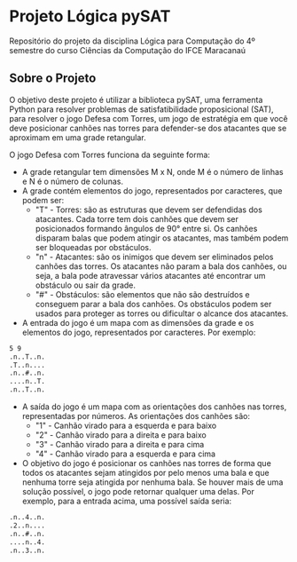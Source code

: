 # Projeto Lógica pySAT

Repositório do projeto da disciplina Lógica para Computação do 4º semestre do curso Ciências da Computação do IFCE Maracanaú

## Sobre o Projeto

O objetivo deste projeto é utilizar a biblioteca pySAT, uma ferramenta Python para resolver problemas de satisfatibilidade proposicional (SAT), para resolver o jogo Defesa com Torres, um jogo de estratégia em que você deve posicionar canhões nas torres para defender-se dos atacantes que se aproximam em uma grade retangular.

O jogo Defesa com Torres funciona da seguinte forma:

- A grade retangular tem dimensões M x N, onde M é o número de linhas e N é o número de colunas.
- A grade contém elementos do jogo, representados por caracteres, que podem ser:
    - "T" - Torres: são as estruturas que devem ser defendidas dos atacantes. Cada torre tem dois canhões que devem ser posicionados formando ângulos de 90° entre si. Os canhões disparam balas que podem atingir os atacantes, mas também podem ser bloqueadas por obstáculos.
    - "n" - Atacantes: são os inimigos que devem ser eliminados pelos canhões das torres. Os atacantes não param a bala dos canhões, ou seja, a bala pode atravessar vários atacantes até encontrar um obstáculo ou sair da grade.
    - "#" - Obstáculos: são elementos que não são destruídos e conseguem parar a bala dos canhões. Os obstáculos podem ser usados para proteger as torres ou dificultar o alcance dos atacantes.
- A entrada do jogo é um mapa com as dimensões da grade e os elementos do jogo, representados por caracteres. Por exemplo:

```txt
5 9
.n..T..n.
.T..n....
.n..#..n.
....n..T.
.n..T..n.
```

- A saída do jogo é um mapa com as orientações dos canhões nas torres, representadas por números. As orientações dos canhões são:
    - "1" - Canhão virado para a esquerda e para baixo
    - "2" - Canhão virado para a direita e para baixo
    - "3" - Canhão virado para a direita e para cima
    - "4" - Canhão virado para a esquerda e para cima
- O objetivo do jogo é posicionar os canhões nas torres de forma que todos os atacantes sejam atingidos por pelo menos uma bala e que nenhuma torre seja atingida por nenhuma bala. Se houver mais de uma solução possível, o jogo pode retornar qualquer uma delas. Por exemplo, para a entrada acima, uma possível saída seria:

```txt
.n..4..n.
.2..n....
.n..#..n.
....n..4.
.n..3..n.
```
